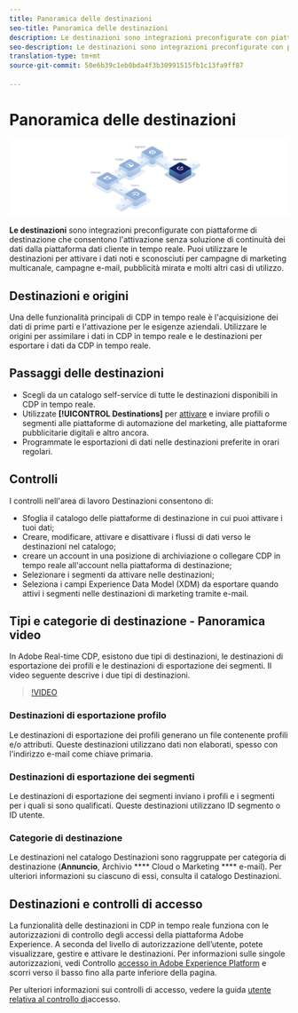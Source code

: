 ```yaml
---
title: Panoramica delle destinazioni
seo-title: Panoramica delle destinazioni
description: Le destinazioni sono integrazioni preconfigurate con piattaforme di destinazione che consentono l'attivazione senza soluzione di continuità dei dati dalla piattaforma dati cliente in tempo reale. Puoi utilizzare Destinazioni nella piattaforma dati cliente Adobe in tempo reale per attivare i dati noti e sconosciuti per campagne di marketing multicanale, campagne e-mail, pubblicità mirata e molti altri casi di utilizzo.
seo-description: Le destinazioni sono integrazioni preconfigurate con piattaforme di destinazione che consentono l'attivazione senza soluzione di continuità dei dati dalla piattaforma dati cliente in tempo reale. Puoi utilizzare Destinazioni nella piattaforma dati cliente Adobe in tempo reale per attivare i dati noti e sconosciuti per campagne di marketing multicanale, campagne e-mail, pubblicità mirata e molti altri casi di utilizzo.
translation-type: tm+mt
source-git-commit: 50e6b39c1eb0bda4f3b30991515fb1c13fa9ff87

---
```



# Panoramica delle destinazioni

![Banner della panoramica delle destinazioni](/help/rtcdp/destinations/assets/destinations-overview-banner.png)

**Le destinazioni** sono integrazioni preconfigurate con piattaforme di destinazione che consentono l&#39;attivazione senza soluzione di continuità dei dati dalla piattaforma dati cliente in tempo reale. Puoi utilizzare le destinazioni per attivare i dati noti e sconosciuti per campagne di marketing multicanale, campagne e-mail, pubblicità mirata e molti altri casi di utilizzo.

## Destinazioni e origini

Una delle funzionalità principali di CDP in tempo reale è l&#39;acquisizione dei dati di prime parti e l&#39;attivazione per le esigenze aziendali. Utilizzare le origini per assimilare i dati in CDP in tempo reale e le destinazioni per esportare i dati da CDP in tempo reale.

## Passaggi delle destinazioni

* Scegli da un catalogo [](/help/rtcdp/destinations/destinations-catalog.md) self-service di tutte le destinazioni disponibili in CDP in tempo reale.
* Utilizzate **[!UICONTROL Destinations]** per [attivare](/help/rtcdp/destinations/activate-destinations.md) e inviare profili o segmenti alle piattaforme di automazione del marketing, alle piattaforme pubblicitarie digitali e altro ancora.
* Programmate le esportazioni di dati nelle destinazioni preferite in orari regolari.

## Controlli

I controlli nell&#39;area di lavoro [](/help/rtcdp/destinations/destinations-workspace.md) Destinazioni consentono di:

* Sfoglia il catalogo delle piattaforme di destinazione in cui puoi attivare i tuoi dati;
* Creare, modificare, attivare e disattivare i flussi di dati verso le destinazioni nel catalogo;
* creare un account in una posizione di archiviazione o collegare CDP in tempo reale all&#39;account nella piattaforma di destinazione;
* Selezionare i segmenti da attivare nelle destinazioni;
* Seleziona i campi [](../../xdm/home.md) Experience Data Model (XDM) da esportare quando attivi i segmenti nelle destinazioni di marketing tramite e-mail.

## Tipi e categorie di destinazione - Panoramica video

In Adobe Real-time CDP, esistono due tipi di destinazioni, le destinazioni di esportazione dei profili e le destinazioni di esportazione dei segmenti. Il video seguente descrive i due tipi di destinazioni.

>[!VIDEO](https://video.tv.adobe.com/v/29707?quality=12)

### Destinazioni di esportazione profilo

Le destinazioni di esportazione dei profili generano un file contenente profili e/o attributi. Queste destinazioni utilizzano dati non elaborati, spesso con l&#39;indirizzo e-mail come chiave primaria.

### Destinazioni di esportazione dei segmenti

Le destinazioni di esportazione dei segmenti inviano i profili e i segmenti per i quali si sono qualificati. Queste destinazioni utilizzano ID segmento o ID utente.

### Categorie di destinazione

Le destinazioni nel catalogo [](/help/rtcdp/destinations/destinations-catalog.md) Destinazioni sono raggruppate per categoria di destinazione (**Annuncio**, Archivio **** Cloud o Marketing **** e-mail). Per ulteriori informazioni su ciascuno di essi, consulta il catalogo [](/help/rtcdp/destinations/destinations-catalog.md)Destinazioni.

## Destinazioni e controlli di accesso

La funzionalità delle destinazioni in CDP in tempo reale funziona con le autorizzazioni di controllo degli accessi della piattaforma Adobe Experience. A seconda del livello di autorizzazione dell’utente, potete visualizzare, gestire e attivare le destinazioni. Per informazioni sulle singole autorizzazioni, vedi Controllo [accesso in Adobe Experience Platform](../../access-control/home.md) e scorri verso il basso fino alla parte inferiore della pagina.

Per ulteriori informazioni sui controlli di accesso, vedere la guida [utente relativa al controllo di](../../access-control/ui/overview.md)accesso.